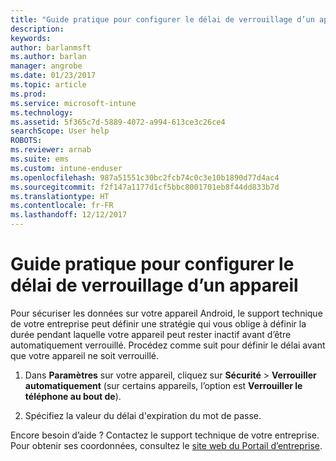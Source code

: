 ```yaml
---
title: "Guide pratique pour configurer le délai de verrouillage d’un appareil | Microsoft Docs"
description: 
keywords: 
author: barlanmsft
ms.author: barlan
manager: angrobe
ms.date: 01/23/2017
ms.topic: article
ms.prod: 
ms.service: microsoft-intune
ms.technology: 
ms.assetid: 5f365c7d-5889-4072-a994-613ce3c26ce4
searchScope: User help
ROBOTS: 
ms.reviewer: arnab
ms.suite: ems
ms.custom: intune-enduser
ms.openlocfilehash: 987a51551c30bc2fcb74c0c3e10b1890d77d4ac4
ms.sourcegitcommit: f2f147a1177d1cf5bbc8001701eb8f44dd833b7d
ms.translationtype: HT
ms.contentlocale: fr-FR
ms.lasthandoff: 12/12/2017
---
```

# <a name="how-to-set-the-amount-of-time-before-your-device-is-locked"></a>Guide pratique pour configurer le délai de verrouillage d’un appareil

Pour sécuriser les données sur votre appareil Android, le support technique de votre entreprise peut définir une stratégie qui vous oblige à définir la durée pendant laquelle votre appareil peut rester inactif avant d’être automatiquement verrouillé. Procédez comme suit pour définir le délai avant que votre appareil ne soit verrouillé.

1.  Dans **Paramètres** sur votre appareil, cliquez sur **Sécurité** &gt; **Verrouiller automatiquement** (sur certains appareils, l’option est **Verrouiller le téléphone au bout de**).

2.  Spécifiez la valeur du délai d'expiration du mot de passe.

Encore besoin d’aide ? Contactez le support technique de votre entreprise. Pour obtenir ses coordonnées, consultez le [site web du Portail d’entreprise](https://portal.manage.microsoft.com#HelpDeskDialog).
